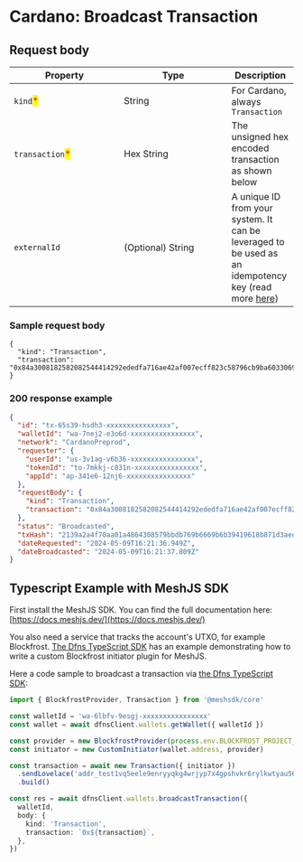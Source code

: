 # Cardano: Broadcast Transaction

## Request body <a href="#transaction-request-body" id="transaction-request-body"></a>

<table><thead><tr><th width="179">Property</th><th width="175">Type</th><th>Description</th></tr></thead><tbody><tr><td><code>kind</code><mark style="color:red;">*</mark></td><td>String</td><td>For Cardano, always <code>Transaction</code></td></tr><tr><td><code>transaction</code><mark style="color:red;">*</mark></td><td>Hex String</td><td>The unsigned hex encoded transaction as shown below</td></tr><tr><td><code>externalId</code></td><td>(Optional) String</td><td>A unique ID from your system. It can be leveraged to be used as an idempotency key (read more <a href="../../../advanced-topics/api-idempotency.md">here</a>)</td></tr></tbody></table>

### Sample request body <a href="#sample-transaction-request" id="sample-transaction-request"></a>

```shell
{
  "kind": "Transaction",
  "transaction": "0x84a3008182582082544414292ededfa716ae42af007ecff823c58796cb9ba60330699fb4d55d7901018282581d60112f2721059581f2a8f9986638359b83c567a61d5486ed0e16c818621a000cf4ae82581d60112f2721059581f2a8f9986638359b83c567a61d5486ed0e16c818621b0000000253db20cd021a00028785a0f5f6"
}
```

### 200 response example <a href="#transaction-response-example" id="transaction-response-example"></a>

```json
{
  "id": "tx-65s39-hsdh3-xxxxxxxxxxxxxxxx",
  "walletId": "wa-7nej2-e3o6d-xxxxxxxxxxxxxxxx",
  "network": "CardanoPreprod",
  "requester": {
    "userId": "us-3v1ag-v6b36-xxxxxxxxxxxxxxxx",
    "tokenId": "to-7mkkj-c831n-xxxxxxxxxxxxxxxx",
    "appId": "ap-341e6-12nj6-xxxxxxxxxxxxxxxx"
  },
  "requestBody": {
    "kind": "Transaction",
    "transaction": "0x84a3008182582082544414292ededfa716ae42af007ecff823c58796cb9ba60330699fb4d55d7901018282581d60112f2721059581f2a8f9986638359b83c567a61d5486ed0e16c818621a000cf4ae82581d60112f2721059581f2a8f9986638359b83c567a61d5486ed0e16c818621b0000000253db20cd021a00028785a0f5f6"
  },
  "status": "Broadcasted",
  "txHash": "2139a2a4f70aa01a4864308579bbdb769b6669b6b39419618b871d3aed3a82e6",
  "dateRequested": "2024-05-09T16:21:36.949Z",
  "dateBroadcasted": "2024-05-09T16:21:37.809Z"
}
```

## Typescript Example with MeshJS SDK

First install the MeshJS SDK. You can find the full documentation here: [https://docs.meshjs.dev/](https://docs.meshjs.dev/)

You also need a service that tracks the account's UTXO, for example Blockfrost. [The Dfns TypeScript SDK](https://github.com/dfns/dfns-sdk-ts) has an example demonstrating how to write a custom Blockfrost initiator plugin for MeshJS.

Here a code sample to broadcast a transaction via [the Dfns TypeScript SDK](https://github.com/dfns/dfns-sdk-ts):

```typescript
import { BlockfrostProvider, Transaction } from '@meshsdk/core'

const walletId = 'wa-6lbfv-9esgj-xxxxxxxxxxxxxxxx'
const wallet = await dfnsClient.wallets.getWallet({ walletId })

const provider = new BlockfrostProvider(process.env.BLOCKFROST_PROJECT_ID!)
const initiator = new CustomInitiator(wallet.address, provider)

const transaction = await new Transaction({ initiator })
  .sendLovelace('addr_test1vq5eele9enryyqkg4wrjyp7x4gpshvkr6rylkwtyau56g3qgrcks9', '1000000')
  .build()

const res = await dfnsClient.wallets.broadcastTransaction({
  walletId,
  body: {
    kind: 'Transaction',
    transaction: `0x${transaction}`,
  },
})
```
